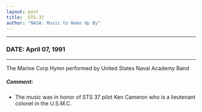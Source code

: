 ```yaml
---
layout: post
title:  STS-37
author: "NASA: Music to Wake Up By"
---
```


----
### DATE: April 07, 1991
----
The Marine Corp Hymn performed by United States Naval Academy Band

##### Comment:
* The music was in honor of STS 37 pilot Ken Cameron who is a lieutenant colonel in the U.S.M.C.
